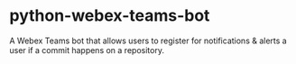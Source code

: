 # python-webex-teams-bot
A Webex Teams bot that allows users to register for notifications &amp; alerts a user if a commit happens on a repository.


